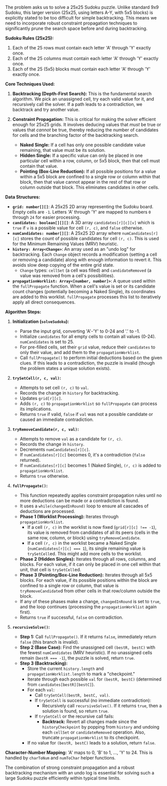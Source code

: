 The problem asks us to solve a 25x25 Sudoku puzzle. Unlike standard 9x9 Sudoku, this larger version (25x25, using letters A-Y, with 5x5 blocks) is explicitly stated to be too difficult for simple backtracking. This means we need to incorporate robust constraint propagation techniques to significantly prune the search space before and during backtracking.

**Sudoku Rules (25x25):**
1.  Each of the 25 rows must contain each letter 'A' through 'Y' exactly once.
2.  Each of the 25 columns must contain each letter 'A' through 'Y' exactly once.
3.  Each of the 25 (5x5) blocks must contain each letter 'A' through 'Y' exactly once.

**Core Techniques Used:**

1.  **Backtracking (Depth-First Search):** This is the fundamental search algorithm. We pick an unassigned cell, try each valid value for it, and recursively call the solver. If a path leads to a contradiction, we backtrack and try another value.

2.  **Constraint Propagation:** This is critical for making the solver efficient enough for 25x25 grids. It involves deducing values that *must* be true or values that *cannot* be true, thereby reducing the number of candidates for cells and the branching factor of the backtracking search.
    *   **Naked Single:** If a cell has only one possible candidate value remaining, that value must be its solution.
    *   **Hidden Single:** If a specific value can only be placed in one particular cell within a row, column, or 5x5 block, then that cell must contain that value.
    *   **Pointing (Box-Line Reduction):** If all possible positions for a value within a 5x5 block are confined to a single row or column within that block, then that value cannot appear in the rest of that row or column outside that block. This eliminates candidates in other cells.

**Data Structures:**

*   **`grid: number[][]`**: A 25x25 2D array representing the Sudoku board. Empty cells are `-1`. Letters 'A' through 'Y' are mapped to numbers `0` through `24` for easier processing.
*   **`candidates: boolean[][][]`**: A 3D array `candidates[r][c][v]` which is `true` if `v` is a possible value for cell `(r, c)`, and `false` otherwise.
*   **`numCandidates: number[][]`**: A 25x25 2D array where `numCandidates[r][c]` stores the count of possible candidates for cell `(r, c)`. This is used for the Minimum Remaining Values (MRV) heuristic.
*   **`history: Array<Change>`**: An array used as an "undo log" for backtracking. Each `Change` object records a modification (setting a cell or removing a candidate) along with enough information to revert it. This avoids slow deep copying of the entire grid state.
    *   `Change` types: `cellSet` (a cell was filled) and `candidateRemoved` (a value was removed from a cell's possibilities).
*   **`propagationWorklist: Array<[number, number]>`**: A queue used within the `fullPropagate` function. When a cell's value is set or its candidate count changes (potentially becoming a Naked Single), its coordinates are added to this worklist. `fullPropagate` processes this list to iteratively apply all direct consequences.

**Algorithm Steps:**

1.  **Initialization (`solveSudoku`):**
    *   Parse the input grid, converting 'A'-'Y' to 0-24 and '.' to -1.
    *   Initialize `candidates` for all empty cells to contain all values (0-24). `numCandidates` is set to 25.
    *   For pre-filled cells, set their `grid` value, reduce their `candidates` to only their value, and add them to the `propagationWorklist`.
    *   Call `fullPropagate()` to perform initial deductions based on the given clues. If this leads to a contradiction, the puzzle is invalid (though the problem states a unique solution exists).

2.  **`trySetCell(r, c, val)`:**
    *   Attempts to set cell `(r, c)` to `val`.
    *   Records the change in `history` for backtracking.
    *   Updates `grid[r][c]`.
    *   Adds `(r, c)` to `propagationWorklist` so `fullPropagate` can process its implications.
    *   Returns `true` if valid, `false` if `val` was not a possible candidate or caused an immediate contradiction.

3.  **`tryRemoveCandidate(r, c, val)`:**
    *   Attempts to remove `val` as a candidate for `(r, c)`.
    *   Records the change in `history`.
    *   Decrements `numCandidates[r][c]`.
    *   If `numCandidates[r][c]` becomes 0, it's a contradiction (`false` returned).
    *   If `numCandidates[r][c]` becomes 1 (Naked Single), `(r, c)` is added to `propagationWorklist`.
    *   Returns `true` otherwise.

4.  **`fullPropagate()`:**
    *   This function repeatedly applies constraint propagation rules until no more deductions can be made or a contradiction is found.
    *   It uses a `while(changedInRound)` loop to ensure all cascades of deductions are processed.
    *   **Phase 1 (Worklist Processing):** Iterates through `propagationWorklist`.
        *   If a cell `(r, c)` in the worklist is now fixed (`grid[r][c] !== -1`), its value is removed from candidates of all its peers (cells in the same row, column, or block) using `tryRemoveCandidate`.
        *   If a cell `(r, c)` in the worklist became a Naked Single (`numCandidates[r][c] === 1`), its single remaining value is `trySetCell`ed. This might add more cells to the worklist.
    *   **Phase 2 (Hidden Singles):** Iterates through all rows, columns, and blocks. For each value, if it can only be placed in one cell within that unit, that cell is `trySetCell`ed.
    *   **Phase 3 (Pointing/Box-Line Reduction):** Iterates through all 5x5 blocks. For each value, if its possible positions within the block are confined to a single row or column, that value is `tryRemoveCandidate`d from other cells in that row/column outside the block.
    *   If any of these phases make a change, `changedInRound` is set to `true`, and the loop continues (processing the `propagationWorklist` again first).
    *   Returns `true` if successful, `false` on contradiction.

5.  **`recursiveSolve()`:**
    *   **Step 1:** Call `fullPropagate()`. If it returns `false`, immediately return `false` (this branch is invalid).
    *   **Step 2 (Base Case):** Find the unassigned cell `(bestR, bestC)` with the fewest `numCandidates` (MRV heuristic). If no unassigned cells remain (`bestR === -1`), the puzzle is solved, return `true`.
    *   **Step 3 (Backtracking):**
        *   Store the current `history.length` and `propagationWorklist.length` to mark a "checkpoint."
        *   Iterate through each possible `val` for `(bestR, bestC)` (determined from `candidates[bestR][bestC]`).
        *   For each `val`:
            *   Call `trySetCell(bestR, bestC, val)`.
            *   If `trySetCell` is successful (no immediate contradiction):
                *   Recursively call `recursiveSolve()`. If it returns `true`, then a solution is found, so return `true`.
            *   If `trySetCell` or the recursive call fails:
                *   **Backtrack:** Revert all changes made since the `historyCheckpoint` by popping from `history` and undoing each `cellSet` or `candidateRemoved` operation. Also, truncate `propagationWorklist` to its checkpoint.
        *   If no value for `(bestR, bestC)` leads to a solution, return `false`.

**Character-Number Mapping:**
'A' maps to 0, 'B' to 1, ..., 'Y' to 24. This is handled by `charToNum` and `numToChar` helper functions.

The combination of strong constraint propagation and a robust backtracking mechanism with an undo log is essential for solving such a large Sudoku puzzle efficiently within typical time limits.